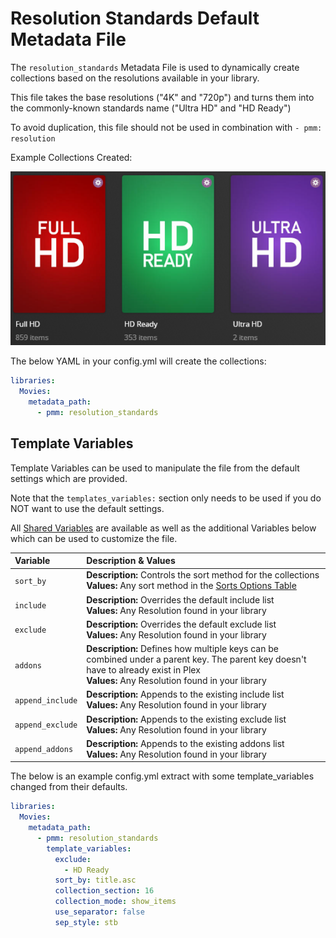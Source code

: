 # Resolution Standards Default Metadata File

The `resolution_standards` Metadata File is used to dynamically create collections based on the resolutions available in your library.

This file takes the base resolutions ("4K" and "720p") and turns them into the commonly-known standards name ("Ultra HD" and "HD Ready")

To avoid duplication, this file should not be used in combination with `- pmm: resolution`

Example Collections Created:

![](../images/resolution_standards.png)

The below YAML in your config.yml will create the collections:
```yaml
libraries:
  Movies:
    metadata_path:
      - pmm: resolution_standards
```


## Template Variables
Template Variables can be used to manipulate the file from the default settings which are provided. 

Note that the `templates_variables:` section only needs to be used if you do NOT want to use the default settings.

All [Shared Variables](../variables) are available as well as the additional Variables below which can be used to customize the file.

| Variable         | Description & Values                                                                                                                                                                |
|:-----------------|:------------------------------------------------------------------------------------------------------------------------------------------------------------------------------------|
| `sort_by`        | **Description:** Controls the sort method for the collections<br>**Values:** Any sort method in the [Sorts Options Table](#sort-options)                                            |
| `include`        | **Description:** Overrides the default include list<br>**Values:** Any Resolution found in your library                                                                                  |
| `exclude`        | **Description:** Overrides the default exclude list<br>**Values:** Any Resolution found in your library                                                                                  |
| `addons`         | **Description:** Defines how multiple keys can be combined under a parent key. The parent key doesn't have to already exist in Plex<br>**Values:** Any Resolution found in your library  |
| `append_include` | **Description:** Appends to the existing include list<br>**Values:** Any Resolution found in your library                                                                                |
| `append_exclude` | **Description:** Appends to the existing exclude list<br>**Values:** Any Resolution found in your library                                                                                |
| `append_addons`  | **Description:** Appends to the existing addons list<br>**Values:** Any Resolution found in your library                                                                                 |

The below is an example config.yml extract with some template_variables changed from their defaults.

```yaml
libraries:
  Movies:
    metadata_path:
      - pmm: resolution_standards
        template_variables:
          exclude:
            - HD Ready
          sort_by: title.asc
          collection_section: 16
          collection_mode: show_items
          use_separator: false
          sep_style: stb
```